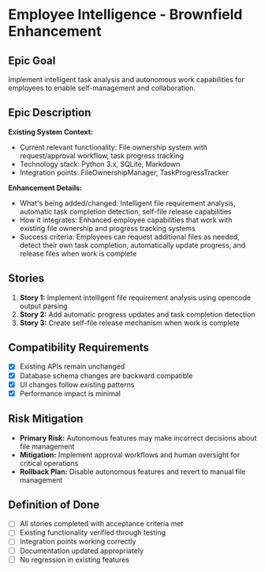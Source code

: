 # Employee Intelligence - Brownfield Enhancement

## Epic Goal

Implement intelligent task analysis and autonomous work capabilities for employees to enable self-management and collaboration.

## Epic Description

**Existing System Context:**

- Current relevant functionality: File ownership system with request/approval workflow, task progress tracking
- Technology stack: Python 3.x, SQLite, Markdown
- Integration points: FileOwnershipManager, TaskProgressTracker

**Enhancement Details:**

- What's being added/changed: Intelligent file requirement analysis, automatic task completion detection, self-file release capabilities
- How it integrates: Enhanced employee capabilities that work with existing file ownership and progress tracking systems
- Success criteria: Employees can request additional files as needed, detect their own task completion, automatically update progress, and release files when work is complete

## Stories

1. **Story 1:** Implement intelligent file requirement analysis using opencode output parsing
2. **Story 2:** Add automatic progress updates and task completion detection
3. **Story 3:** Create self-file release mechanism when work is complete

## Compatibility Requirements

- [x] Existing APIs remain unchanged
- [x] Database schema changes are backward compatible
- [x] UI changes follow existing patterns
- [x] Performance impact is minimal

## Risk Mitigation

- **Primary Risk:** Autonomous features may make incorrect decisions about file management
- **Mitigation:** Implement approval workflows and human oversight for critical operations
- **Rollback Plan:** Disable autonomous features and revert to manual file management

## Definition of Done

- [ ] All stories completed with acceptance criteria met
- [ ] Existing functionality verified through testing
- [ ] Integration points working correctly
- [ ] Documentation updated appropriately
- [ ] No regression in existing features